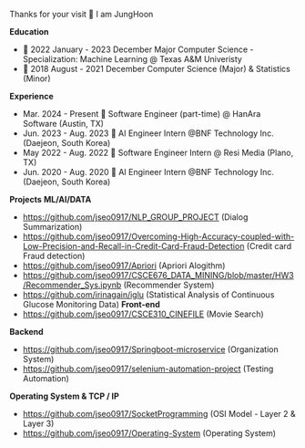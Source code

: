 Thanks for your visit 👋 I am JungHoon 

**Education**

  * 🌱 2022 January - 2023 December Major Computer Science - Specialization: Machine Learning @ Texas A&M Univeristy
  * 🌱 2018 August  - 2021 December Computer Science (Major) & Statistics (Minor)

**Experience**

  * Mar. 2024 - Present   💼  Software Engineer (part-time) @ HanAra Software (Austin, TX)
  * Jun. 2023 - Aug. 2023 💼  AI Engineer Intern @BNF Technology Inc. (Daejeon, South Korea)
  * May  2022 - Aug. 2022 💼  Software Engineer Intern @ Resi Media (Plano, TX)
  * Jun. 2020 - Aug. 2020 💼  AI Engineer Intern @BNF Technology Inc. (Daejeon, South Korea)

**Projects**
 **ML/AI/DATA**
  * https://github.com/jseo0917/NLP_GROUP_PROJECT (Dialog Summarization)
  * https://github.com/jseo0917/Overcoming-High-Accuracy-coupled-with-Low-Precision-and-Recall-in-Credit-Card-Fraud-Detection (Credit card Fraud detection)  
  * https://github.com/jseo0917/Apriori (Apriori Alogithm)
  * https://github.com/jseo0917/CSCE676_DATA_MINING/blob/master/HW3/Recommender_Sys.ipynb (Recommender System)
  * https://github.com/irinagain/iglu (Statistical Analysis of Continuous Glucose Monitoring Data)
 **Front-end**
  * https://github.com/jseo0917/CSCE310_CINEFILE (Movie Search)
 
 **Backend**
  * https://github.com/jseo0917/Springboot-microservice (Organization System)
  * https://github.com/jseo0917/selenium-automation-project (Testing Automation)

 **Operating System & TCP / IP**
  * https://github.com/jseo0917/SocketProgramming (OSI Model - Layer 2 & Layer 3)
  * https://github.com/jseo0917/Operating-System (Operating System)


    
<!--
**jseo0917/jseo0917** is a ✨ _special_ ✨ repository because its `README.md` (this file) appears on your GitHub profile.

Here are some ideas to get you started:

- 🔭 I’m currently working on ...
- 🌱 I’m currently learning ...
- 👯 I’m looking to collaborate on ...
- 🤔 I’m looking for help with ...
- 💬 Ask me about ...
- 📫 How to reach me: ...
- 😄 Pronouns: ...
- ⚡ Fun fact: ...
-->
